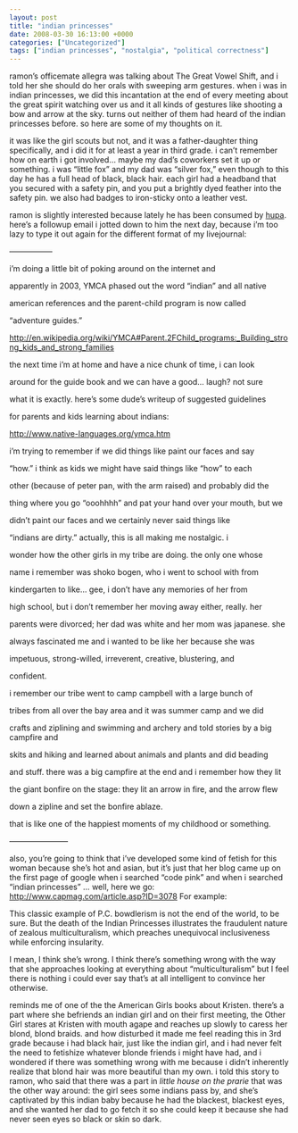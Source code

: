 ```yaml
---
layout: post
title: "indian princesses"
date: 2008-03-30 16:13:00 +0000
categories: ["Uncategorized"]
tags: ["indian princesses", "nostalgia", "political correctness"]
---
```


ramon’s officemate allegra was talking about The Great Vowel Shift, and i told her she should do her orals with sweeping arm gestures. when i was in indian princesses, we did this incantation at the end of every meeting about the great spirit watching over us and it all kinds of gestures like shooting a bow and arrow at the sky. turns out neither of them had heard of the indian princesses before. so here are some of my thoughts on it. 

it was like the girl scouts but not, and it was a father-daughter thing specifically, and i did it for at least a year in third grade. i can’t remember how on earth i got involved… maybe my dad’s coworkers set it up or something. i was “little fox” and my dad was “silver fox,” even though to this day he has a full head of black, black hair. each girl had a headband that you secured with a safety pin, and you put a brightly dyed feather into the safety pin. we also had badges to iron-sticky onto a leather vest. 

ramon is slightly interested because lately he has been consumed by [hupa](http://en.wikipedia.org/wiki/Hupa). here’s a followup email i jotted down to him the next day, because i’m too lazy to type it out again for the different format of my livejournal:

—————–

i’m doing a little bit of poking around on the internet and

apparently in 2003, YMCA phased out the word “indian” and all native

american references and the parent-child program is now called

“adventure guides.”

http://en.wikipedia.org/wiki/YMCA#Parent.2FChild_programs:_Building_strong_kids_and_strong_families

the next time i’m at home and have a nice chunk of time, i can look

around for the guide book and we can have a good… laugh? not sure

what it is exactly. here’s some dude’s writeup of suggested guidelines

for parents and kids learning about indians:

http://www.native-languages.org/ymca.htm

i’m trying to remember if we did things like paint our faces and say

“how.” i think as kids we might have said things like “how” to each

other (because of peter pan, with the arm raised) and probably did the

thing where you go “ooohhhh” and pat your hand over your mouth, but we

didn’t paint our faces and we certainly never said things like

“indians are dirty.” actually, this is all making me nostalgic. i

wonder how the other girls in my tribe are doing. the only one whose

name i remember was shoko bogen, who i went to school with from

kindergarten to like… gee, i don’t have any memories of her from

high school, but i don’t remember her moving away either, really. her

parents were divorced; her dad was white and her mom was japanese. she

always fascinated me and i wanted to be like her because she was

impetuous, strong-willed, irreverent, creative, blustering, and

confident.

i remember our tribe went to camp campbell with a large bunch of

tribes from all over the bay area and it was summer camp and we did

crafts and ziplining and swimming and archery and told stories by a big campfire and

skits and hiking and learned about animals and plants and did beading

and stuff. there was a big campfire at the end and i remember how they lit

the giant bonfire on the stage: they lit an arrow in fire, and the arrow flew

down a zipline and set the bonfire ablaze.

that is like one of the happiest moments of my childhood or something.

———————–

also, you’re going to think that i’ve developed some kind of fetish for this woman because she’s hot and asian, but it’s just that her blog came up on the first page of google when i searched “code pink” and when i searched “indian princesses” … well, here we go: http://www.capmag.com/article.asp?ID=3078 For example: 

This classic example of P.C. bowdlerism is not the end of the world, to be sure. But the death of the Indian Princesses illustrates the fraudulent nature of zealous multiculturalism, which preaches unequivocal inclusiveness while enforcing insularity.

 I mean, I think she’s wrong. I think there’s something wrong with the way that she approaches looking at everything about “multiculturalism” but I feel there is nothing i could ever say that’s at all intelligent to convince her otherwise.

reminds me of one of the the American Girls books about Kristen. there’s a part where she befriends an indian girl and on their first meeting, the Other Girl stares at Kristen with mouth agape and reaches up slowly to caress her blond, blond braids. and how disturbed it made me feel reading this in 3rd grade because i had black hair, just like the indian girl, and i had never felt the need to fetishize whatever blonde friends i might have had, and i wondered if there was something wrong with me because i didn’t inherently realize that blond hair was more beautiful than my own. i told this story to ramon, who said that there was a part in *little house on the prarie* that was the other way around: the girl sees some indians pass by, and she’s captivated by this indian baby because he had the blackest, blackest eyes, and she wanted her dad to go fetch it so she could keep it because she had never seen eyes so black or skin so dark.